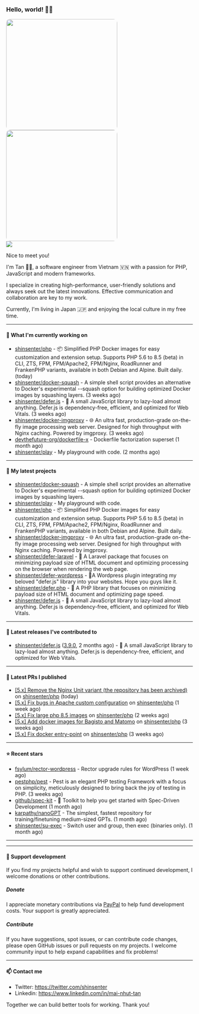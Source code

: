 ### Hello, world! 👋🏻

<p>
<img src="https://github.com/shinsenter.png?size=600" width="300" style="border-radius:10px" />
<br>
<img src="https://github-readme-stats.vercel.app/api/top-langs?username=shinsenter&show_icons=true&locale=en&layout=compact" width="300"  style="border-radius:10px" />
<br>
<img src="https://komarev.com/ghpvc/?username=shinsenter&label=Profile%20views&color=0e75b6&style=flat" />
</p>

Nice to meet you!

I'm Tan 👋🏻, a software engineer from Vietnam 🇻🇳 with a passion for PHP, JavaScript and modern frameworks.

I specialize in creating high-performance, user-friendly solutions and always seek out the latest innovations. Effective communication and collaboration are key to my work.

Currently, I'm living in Japan 🇯🇵 and enjoying the local culture in my free time.

---

#### 🍊 What I'm currently working on

- [shinsenter/php](https://github.com/shinsenter/php) - 📦 Simplified PHP Docker images for easy customization and extension setup. Supports PHP 5.6 to 8.5 (beta) in CLI, ZTS, FPM, FPM/Apache2, FPM/Nginx, RoadRunner and FrankenPHP variants, available in both Debian and Alpine. Built daily. (today)
- [shinsenter/docker-squash](https://github.com/shinsenter/docker-squash) - A simple shell script provides an alternative to Docker&#39;s experimental --squash option for building optimized Docker images by squashing layers. (3 weeks ago)
- [shinsenter/defer.js](https://github.com/shinsenter/defer.js) - 🥇 A small JavaScript library to lazy-load almost anything. Defer.js is dependency-free, efficient, and optimized for Web Vitals. (3 weeks ago)
- [shinsenter/docker-imgproxy](https://github.com/shinsenter/docker-imgproxy) - 🌐 An ultra fast, production-grade on-the-fly image processing web server. Designed for high throughput with Nginx caching. Powered by imgproxy. (3 weeks ago)
- [devthefuture-org/dockerfile-x](https://github.com/devthefuture-org/dockerfile-x) - Dockerfile factorization superset (1 month ago)
- [shinsenter/play](https://github.com/shinsenter/play) - My playground with code. (2 months ago)

---

#### 🍊 My latest projects

- [shinsenter/docker-squash](https://github.com/shinsenter/docker-squash) - A simple shell script provides an alternative to Docker&#39;s experimental --squash option for building optimized Docker images by squashing layers.
- [shinsenter/play](https://github.com/shinsenter/play) - My playground with code.
- [shinsenter/php](https://github.com/shinsenter/php) - 📦 Simplified PHP Docker images for easy customization and extension setup. Supports PHP 5.6 to 8.5 (beta) in CLI, ZTS, FPM, FPM/Apache2, FPM/Nginx, RoadRunner and FrankenPHP variants, available in both Debian and Alpine. Built daily.
- [shinsenter/docker-imgproxy](https://github.com/shinsenter/docker-imgproxy) - 🌐 An ultra fast, production-grade on-the-fly image processing web server. Designed for high throughput with Nginx caching. Powered by imgproxy.
- [shinsenter/defer-laravel](https://github.com/shinsenter/defer-laravel) - 🚀 A Laravel package that focuses on minimizing payload size of HTML document and optimizing processing on the browser when rendering the web page.
- [shinsenter/defer-wordpress](https://github.com/shinsenter/defer-wordpress) - 🔌A Wordpress plugin integrating my beloved &#34;defer.js&#34; library into your websites. Hope you guys like it.
- [shinsenter/defer.php](https://github.com/shinsenter/defer.php) - 🚀 A PHP library that focuses on minimizing payload size of HTML document and optimizing page speed.
- [shinsenter/defer.js](https://github.com/shinsenter/defer.js) - 🥇 A small JavaScript library to lazy-load almost anything. Defer.js is dependency-free, efficient, and optimized for Web Vitals.

---

#### 🍊 Latest releases I've contributed to

- [shinsenter/defer.js](https://github.com/shinsenter/defer.js) ([3.9.0](https://github.com/shinsenter/defer.js/releases/tag/3.9.0), 2 months ago) - 🥇 A small JavaScript library to lazy-load almost anything. Defer.js is dependency-free, efficient, and optimized for Web Vitals.

---

#### 🍊 Latest PRs I published

- [[5.x] Remove the Nginx Unit variant (the repository has been archived)](https://github.com/shinsenter/php/pull/382) on [shinsenter/php](https://github.com/shinsenter/php) (today)
- [[5.x] Fix bugs in Apache custom configuration](https://github.com/shinsenter/php/pull/379) on [shinsenter/php](https://github.com/shinsenter/php) (1 week ago)
- [[5.x] Fix large php 8.5 images](https://github.com/shinsenter/php/pull/377) on [shinsenter/php](https://github.com/shinsenter/php) (2 weeks ago)
- [[5.x] Add docker images for Bagisto and Matomo](https://github.com/shinsenter/php/pull/376) on [shinsenter/php](https://github.com/shinsenter/php) (3 weeks ago)
- [[5.x] Fix docker entry-point](https://github.com/shinsenter/php/pull/374) on [shinsenter/php](https://github.com/shinsenter/php) (3 weeks ago)

---

#### ⭐️ Recent stars

- [fsylum/rector-wordpress](https://github.com/fsylum/rector-wordpress) - Rector upgrade rules for WordPress (1 week ago)
- [pestphp/pest](https://github.com/pestphp/pest) - Pest is an elegant PHP testing Framework with a focus on simplicity, meticulously designed to bring back the joy of testing in PHP. (3 weeks ago)
- [github/spec-kit](https://github.com/github/spec-kit) - 💫 Toolkit to help you get started with Spec-Driven Development (1 month ago)
- [karpathy/nanoGPT](https://github.com/karpathy/nanoGPT) - The simplest, fastest repository for training/finetuning medium-sized GPTs. (1 month ago)
- [shinsenter/su-exec](https://github.com/shinsenter/su-exec) - Switch user and group, then exec (binaries only). (1 month ago)

---

---

#### 🍕 Support development
If you find my projects helpful and wish to support continued development, I welcome donations or other contributions.

##### Donate
I appreciate monetary contributions via [PayPal](https://www.paypal.me/shinsenter) to help fund development costs. Your support is greatly appreciated.

##### Contribute
If you have suggestions, spot issues, or can contribute code changes, please open GitHub issues or pull requests on my projects. I welcome community input to help expand capabilities and fix problems!

---

#### 📫 Contact me

- Twitter: https://twitter.com/shinsenter
- Linkedin: https://www.linkedin.com/in/mai-nhut-tan

Together we can build better tools for working. Thank you!
